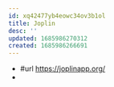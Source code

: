 ```yaml
---
id: xq42477yb4eowc34ov3b1ol
title: Joplin
desc: ''
updated: 1685986270312
created: 1685986266691
---
```


- #url https://joplinapp.org/
- 